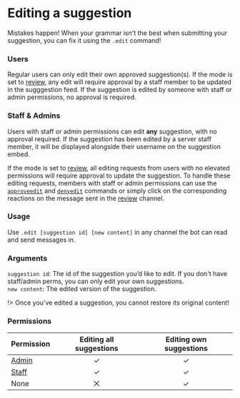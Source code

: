 # Editing a suggestion
Mistakes happen! When your grammar isn't the best when submitting your suggestion, you can fix it using the `.edit` command! 

### Users
Regular users can only edit their own approved suggestion(s). If the mode is set to [review](/config/mode.md), any edit will require approval by a staff member to be updated in the sugggestion feed. If the suggestion is edited by someone with staff or admin permissions, no approval is required.

### Staff & Admins
Users with staff or admin permissions can edit **any** suggestion, with no approval required. If the suggestion has been edited by a server staff member, it will be displayed alongside their username on the suggestion embed.


If the mode is set to [review](/config/mode.md), all editing requests from users with no elevated permissions will require approval to update the suggestion. To handle these editing requests, members with staff or admin permissions can use the [`approveedit`](/staff/approveedit.md) and [`denyedit`](/staff/denyedit.md) commands or simply click on the corresponding reactions on the message sent in the [review](config.review.md) channel.


### Usage
Use `.edit [suggestion id] [new content]` in any channel the bot can read and send messages in.

### Arguments

`suggestion id`: The id of the suggestion you’d like to edit. If you don't have staff/admin perms, you can only edit your own suggestions.\
`new content`: The edited version of the suggestion.

!> Once you've edited a suggestion, you cannot restore its original content! 

### Permissions

| Permission                          | Editing all suggestions | Editing own suggestions  |
|-------------------------------------|:-----------------------:|:------------------------:|
| [Admin](/config/adminroles.md)      | ✓                       | ✓                        |
| [Staff](/config/staffroles.md)      | ✓                       | ✓                        |
| None                                | ⨉                       | ✓                        |
